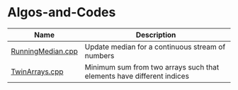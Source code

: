 # Algos-and-Codes

|  Name  | Description |
|  ----- | ----------- |
| [RunningMedian.cpp](https://github.com/A7xSV/Algorithms-and-DS/blob/master/Codes/RunningMedian.cpp) | Update median for a continuous stream of numbers |
| [TwinArrays.cpp](https://github.com/A7xSV/Algorithms-and-DS/blob/master/Codes/TwinArrays.cpp) | Minimum sum from two arrays such that elements have different indices |